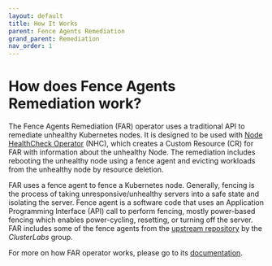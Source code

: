 ```yaml
---
layout: default
title: How It Works
parent: Fence Agents Remediation
grand_parent: Remediation
nav_order: 1
---
```


<!-- markdownlint-disable-next-line MD025 -->
# How does Fence Agents Remediation work?

The Fence Agents Remediation (FAR) operator uses a traditional API to remediate unhealthy Kubernetes nodes.
It is designed to be used with [Node HealthCheck Operator](https://github.com/medik8s/node-healthcheck-operator) (NHC),
which creates a Custom Resource (CR) for FAR with information about the unhealthy Node.
The remediation includes rebooting the unhealthy node using a fence agent and evicting workloads from the unhealthy node by resource deletion.

FAR uses a fence agent to fence a Kubernetes node. Generally, fencing is the process of taking unresponsive/unhealthy servers into a safe state and isolating the server.
Fence agent is a software code that uses an Application Programming Interface (API) call to perform fencing, mostly power-based fencing which enables power-cycling, resetting, or turning off the server.
FAR includes some of the fence agents from the [upstream repository](https://github.com/ClusterLabs/fence-agents) by the *ClusterLabs* group.

For more on how FAR operator works, please go to its [documentation](https://github.com/medik8s/fence-agents-remediation#how-does-far-work).
